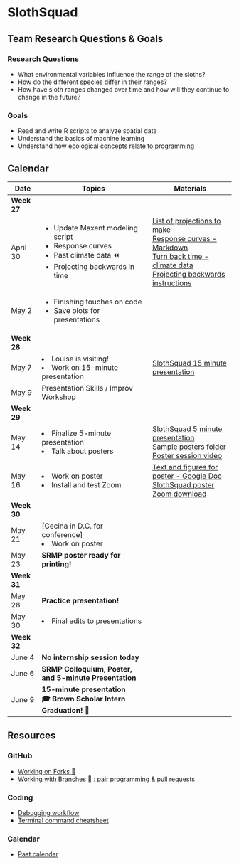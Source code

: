 # SlothSquad

## Team Research Questions & Goals

### Research Questions

+ What environmental variables influence the range of the sloths?
+ How do the different species differ in their ranges?
+ How have sloth ranges changed over time and how will they continue to change in the future?

### Goals

+ Read and write R scripts to analyze spatial data
+ Understand the basics of machine learning
+ Understand how ecological concepts relate to programming


## Calendar

| Date   |      Topics      |  Materials |
|----------|-------------|------|
| **Week 27** | | |
  | April 30 | <ul><li> Update Maxent modeling script </li><li> Response curves </li><li> Past climate data :rewind: </li><li> Projecting backwards in time |                                                                                                   [List of projections to make](https://github.com/amnh/BridgeUP-STEM-BabichMorrow/tree/master/lesson_plans/s7_project_in_time) <br> [Response curves - Markdown](https://github.com/amnh/BridgeUP-STEM-BabichMorrow/blob/master/lesson_plans/s6_build_eval_niche_model/Response_Curves.md) <br> [Turn back time - climate data](https://github.com/amnh/BridgeUP-STEM-BabichMorrow/blob/master/lesson_plans/s7_project_in_time/Past_climate_data.md) <br> [Projecting backwards instructions](https://github.com/amnh/BridgeUP-STEM-BabichMorrow/blob/master/lesson_plans/s7_project_in_time/Project_backwards.md) |
  | May 2 | <ul><li> Finishing touches on code </li><li> Save plots for presentations | |
| **Week 28** | | |
  | May 7 | </ul><li> Louise is visiting! </ul><li> Work on 15-minute presentation | [SlothSquad 15 minute presentation](https://docs.google.com/presentation/d/1aX_tO7AxOBtzjL3G4HP4yusqQLfOULbZFlZptiPITHg/edit?usp=sharing) |
  | May 9 | Presentation Skills / Improv Workshop | |
| **Week 29** | | |
  | May 14 | </ul><li> Finalize 5-minute presentation </li><li> Talk about posters | [SlothSquad 5 minute presentation](https://docs.google.com/presentation/d/1GHCRX4S40CSreG6Wuqr-WimVtXon8ogT1HVO8IA4sGk/edit?usp=sharing) <br> [Sample posters folder](https://drive.google.com/drive/folders/191DgkGNsqaEv6D5J9tvvm8qube8S2qXu?usp=sharing) <br> [Poster session video](https://www.youtube.com/watch?v=1RwJbhkCA58&feature=youtu.be) |
  | May 16 | </ul><li> Work on poster </li><li> Install and test Zoom | [Text and figures for poster - Google Doc](https://docs.google.com/document/d/1iMuhG_zP2L80mkIyqCEzG8FKZtD3dcVCbsHHfvWyYyg/edit?usp=sharing) <br> [SlothSquad poster](https://docs.google.com/presentation/d/1PW7UTE2eX54k_aJYQEQx8VD3gAqqdAdqnYsYwBnbXnI/edit?usp=sharing) <br> [Zoom download](https://zoom.us/support/download) |
| **Week 30** | | |
  | May 21 | [Cecina in D.C. for conference] </ul><li> Work on poster | |
  | May 23 | **SRMP poster ready for printing!** | |
| **Week 31** | | |
  | May 28 | **Practice presentation!** | |
  | May 30 | </ul><li> Final edits to presentations | |
| **Week 32** | | |
  | June 4 | **No internship session today** | |
  | June 6 | **SRMP Colloquium, Poster, and 5-minute Presentation** | |
  | June 9 | **15-minute presentation** <br> **:mortar_board: Brown Scholar Intern Graduation! :tada:** |

## Resources

### GitHub

+ [Working on Forks :fork_and_knife:](https://github.com/amnh/BridgeUP-STEM-BabichMorrow/blob/master/Resources/Fork_instructions.md)
+ [Working with Branches :tanabata_tree: : pair programming & pull requests](https://github.com/amnh/BridgeUP-STEM-BabichMorrow/blob/master/Resources/Branch_instructions.md)

### Coding

+ [Debugging workflow](https://github.com/amnh/BridgeUP-STEM-BabichMorrow/blob/master/Resources/Debugging_workflow.md)
+ [Terminal command cheatsheet](https://github.com/amnh/BridgeUP-STEM-BabichMorrow/blob/master/lesson_plans/File_Paths/Linux-Reference-1.pdf)

### Calendar

+ [Past calendar](https://github.com/amnh/BridgeUP-STEM-BabichMorrow/blob/master/Calendar.md)

